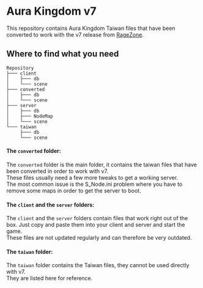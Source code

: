 # Aura Kingdom v7
This repository contains Aura Kingdom Taiwan files that have been converted to work with the v7 release from [RageZone](https://forum.ragezone.com/f937/release-frostblock-shinobi-server-1188329/).

## Where to find what you need
```
Repository
├─── client
│    ├─── db
│    └─── scene
├─── converted
│    ├─── db
│    └─── scene
├─── server
│    ├─── db
│    ├─── NodeMap
│    └─── scene
└─── taiwan
     ├─── db
     └─── scene
```
#### The `converted` folder:
The `converted` folder is the main folder, it contains the taiwan files that have been converted in order to work with v7.\
These files usually need a few more tweaks to get a working server.\
The most common issue is the S_Node.ini problem where you have to remove some maps in order to get the server to boot.

#### The `client` and the `server` folders:
The `client` and the `server` folders contain files that work right out of the box. Just copy and paste them into your client and server and start the game.\
These files are not updated regularly and can therefore be very outdated.

#### The `taiwan` folder:
The `taiwan` folder contains the Taiwan files, they cannot be used directly with v7.\
They are listed here for reference.
